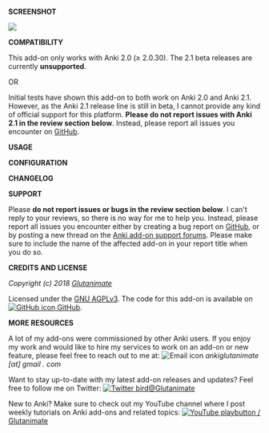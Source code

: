 
**SCREENSHOT**

![](https://raw.githubusercontent.com/glutanimate/syntax-highlighter/master/screenshots/screenshot.png)

**COMPATIBILITY**

This add-on only works with Anki 2.0 (≥ 2.0.30). The 2.1 beta releases are currently **unsupported**.

OR

Initial tests have shown this add-on to both work on Anki 2.0 and Anki 2.1. However, as the Anki 2.1 release line is still in beta, I cannot provide any kind of official support for this platform. **Please do not report issues with Anki 2.1 in the review section below**. Instead, please report all issues you encounter on [GitHub](https://github.com/glutanimate/syntax-highlighter/issues).

**USAGE**

**CONFIGURATION**

**CHANGELOG**

**SUPPORT**

Please **do not report issues or bugs in the review section below**. I can't reply to your reviews, so there is no way for me to help you. Instead, please report all issues you encounter either by creating a bug report on [GitHub](https://github.com/glutanimate/syntax-highlighter/issues), or by posting a new thread on the [Anki add-on support forums](https://anki.tenderapp.com/discussions/add-ons). Please make sure to include the name of the affected add-on in your report title when you do so.

**CREDITS AND LICENSE**

*Copyright (c) 2018 [Glutanimate](https://glutanimate.com/)*

Licensed under the [GNU AGPLv3](https://www.gnu.org/licenses/agpl.html). The code for this add-on is available on [![GitHub icon](https://glutanimate.com/logos/github.svg) GitHub](https://github.com/glutanimate/syntax-highlighter).

**MORE RESOURCES**

A lot of my add-ons were commissioned by other Anki users. If you enjoy my work and would like to hire my services to work on an add-on or new feature, please feel free to reach out to me at:  ![Email icon](https://glutanimate.com/logos/email.svg) <em>ankiglutanimate [αt] gmail . com</em>

Want to stay up-to-date with my latest add-on releases and updates? Feel free to follow me on Twitter: [![Twitter bird](https://glutanimate.com/logos/twitter.svg)@Glutanimate](https://twitter.com/glutanimate)

New to Anki? Make sure to check out my YouTube channel where I post weekly tutorials on Anki add-ons and related topics: [![YouTube playbutton](https://glutanimate.com/logos/youtube.svg) / Glutanimate](https://www.youtube.com/c/glutanimate)
